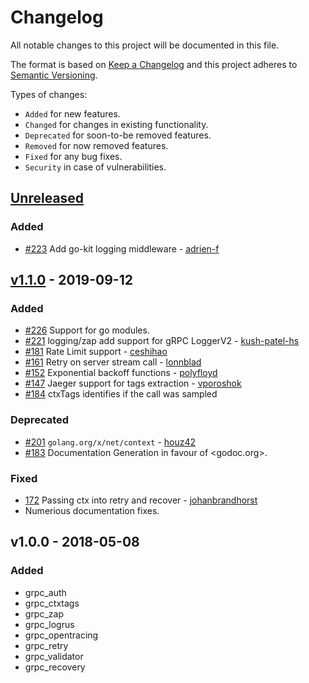 # Changelog
All notable changes to this project will be documented in this file.

The format is based on [Keep a Changelog](http://keepachangelog.com/en/1.0.0/)
and this project adheres to [Semantic Versioning](http://semver.org/spec/v2.0.0.html).

Types of changes:
- `Added` for new features.
- `Changed` for changes in existing functionality.
- `Deprecated` for soon-to-be removed features.
- `Removed` for now removed features.
- `Fixed` for any bug fixes.
- `Security` in case of vulnerabilities.

## [Unreleased]

### Added

- [#223](https://github.com/grpc-ecosystem/go-grpc-middleware/pull/223) Add go-kit logging middleware - [adrien-f](https://github.com/adrien-f)

## [v1.1.0] - 2019-09-12
### Added
- [#226](https://github.com/grpc-ecosystem/go-grpc-middleware/pull/226) Support for go modules.
- [#221](https://github.com/grpc-ecosystem/go-grpc-middleware/pull/221) logging/zap add support for gRPC LoggerV2  - [kush-patel-hs](https://github.com/kush-patel-hs)
- [#181](https://github.com/grpc-ecosystem/go-grpc-middleware/pull/181) Rate Limit support - [ceshihao](https://github.com/ceshihao)
- [#161](https://github.com/grpc-ecosystem/go-grpc-middleware/pull/161) Retry on server stream call - [lonnblad](https://github.com/lonnblad)
- [#152](https://github.com/grpc-ecosystem/go-grpc-middleware/pull/152) Exponential backoff functions - [polyfloyd](https://github.com/polyfloyd)
- [#147](https://github.com/grpc-ecosystem/go-grpc-middleware/pull/147) Jaeger support for tags extraction - [vporoshok](https://github.com/vporoshok)
- [#184](https://github.com/grpc-ecosystem/go-grpc-middleware/pull/184) ctxTags identifies if the call was sampled

### Deprecated
- [#201](https://github.com/grpc-ecosystem/go-grpc-middleware/pull/201) `golang.org/x/net/context` - [houz42](https://github.com/houz42)
- [#183](https://github.com/grpc-ecosystem/go-grpc-middleware/pull/183) Documentation Generation in favour of <godoc.org>.

### Fixed
- [172](https://github.com/grpc-ecosystem/go-grpc-middleware/pull/172) Passing ctx into retry and recover - [johanbrandhorst](https://github.com/johanbrandhorst)
- Numerious documentation fixes.

## v1.0.0 - 2018-05-08
### Added
- grpc_auth 
- grpc_ctxtags
- grpc_zap
- grpc_logrus
- grpc_opentracing
- grpc_retry
- grpc_validator
- grpc_recovery

[Unreleased]: https://github.com/grpc-ecosystem/go-grpc-middleware/compare/v1.1.0...HEAD 
[v1.1.0]: https://github.com/grpc-ecosystem/go-grpc-middleware/compare/v1.0.0...v1.1.0 
